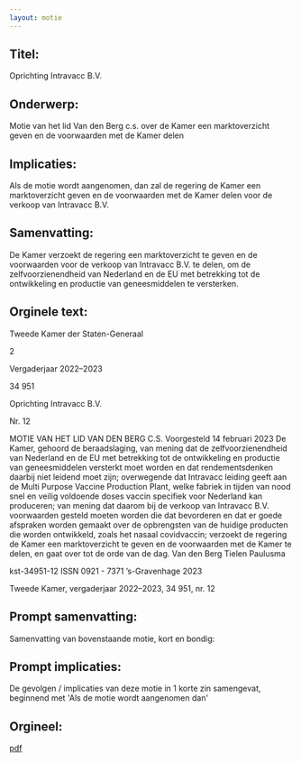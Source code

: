 ```yaml
---
layout: motie
---
```

## Titel:
Oprichting Intravacc B.V.
## Onderwerp:
Motie van het lid Van den Berg c.s. over de Kamer een marktoverzicht geven en de voorwaarden met de Kamer delen 
## Implicaties:

Als de motie wordt aangenomen, dan zal de regering de Kamer een marktoverzicht geven en de voorwaarden met de Kamer delen voor de verkoop van Intravacc B.V.
## Samenvatting:

De Kamer verzoekt de regering een marktoverzicht te geven en de voorwaarden voor de verkoop van Intravacc B.V. te delen, om de zelfvoorzienendheid van Nederland en de EU met betrekking tot de ontwikkeling en productie van geneesmiddelen te versterken.
## Orginele text:


Tweede Kamer der Staten-Generaal

2

Vergaderjaar 2022–2023

34 951

Oprichting Intravacc B.V.

Nr. 12

MOTIE VAN HET LID VAN DEN BERG C.S.
Voorgesteld 14 februari 2023
De Kamer,
gehoord de beraadslaging,
van mening dat de zelfvoorzienendheid van Nederland en de EU met
betrekking tot de ontwikkeling en productie van geneesmiddelen versterkt
moet worden en dat rendementsdenken daarbij niet leidend moet zijn;
overwegende dat Intravacc leiding geeft aan de Multi Purpose Vaccine
Production Plant, welke fabriek in tijden van nood snel en veilig
voldoende doses vaccin specifiek voor Nederland kan produceren;
van mening dat daarom bij de verkoop van Intravacc B.V. voorwaarden
gesteld moeten worden die dat bevorderen en dat er goede afspraken
worden gemaakt over de opbrengsten van de huidige producten die
worden ontwikkeld, zoals het nasaal covidvaccin;
verzoekt de regering de Kamer een marktoverzicht te geven en de
voorwaarden met de Kamer te delen,
en gaat over tot de orde van de dag.
Van den Berg
Tielen
Paulusma

kst-34951-12
ISSN 0921 - 7371
’s-Gravenhage 2023

Tweede Kamer, vergaderjaar 2022–2023, 34 951, nr. 12


## Prompt samenvatting:
Samenvatting van bovenstaande motie, kort en bondig:


## Prompt implicaties:
De gevolgen / implicaties van deze motie in 1 korte zin samengevat, beginnend met 'Als de motie wordt aangenomen dan' 

## Orgineel:
[pdf](https://gegevensmagazijn.tweedekamer.nl/OData/v4/2.0/Document(d7588594-ecc2-4075-ae95-410fbf6b1f49)/resource)
